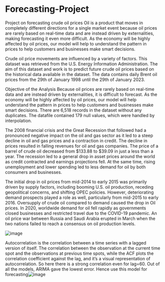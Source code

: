 # Forecasting-Project
Project on forecasting crude oil prices
Oil is a product that moves in completely different directions for a single market event because oil prices are rarely based on real-time data and are instead driven by externalities, making forecasting it even more difficult. As the economy will be highly affected by oil prices, our model will help to understand the pattern in prices to help customers and businesses make smart decisions.

Crude oil price movements are influenced by a variety of factors. This dataset was retrieved from the U.S. Energy Information Administration.
The aim of this dataset and work is to predict future crude oil prices based on the historical data available in the dataset.
The data contains daily Brent oil prices from the 29th of January 1998 until the 29th of January 2023.


Objective of the Analysis
Because oil prices are rarely based on real-time data and are instead driven by externalities, it is difficult to forecast. As the economy will be highly affected by oil prices, our model will help understand the pattern in prices to help customers and businesses make smart decisions.
There are 6,518 records in the dataset without any duplicates.
The datafile contained 179 null values, which were handled by interpolation.


The 2008 financial crisis and the Great Recession that followed had a pronounced negative impact on the oil and gas sector as it led to a steep decline in oil and gas prices and a contraction in credit. The decline in prices resulted in falling revenues for oil and gas companies.
The price of a barrel of crude oil decreased from $133.88 to $39.09 in just a less than a year.
The recession led to a general drop in asset prices around the world as credit contracted and earnings projections fell.
At the same time, rising unemployment and lower spending led to less demand for oil by both consumers and businesses.


The initial drop in oil prices from mid-2014 to early 2015 was primarily driven by supply factors, including booming U.S. oil production, receding geopolitical concerns, and shifting OPEC policies. 
However, deteriorating demand prospects played a role as well, particularly from mid-2015 to early 2016. 
Oversupply of crude oil compared to demand caused the drop in Oil prices.
In 2020, worldwide demand for oil fell rapidly as governments closed businesses and restricted travel due to the COVID-19 pandemic.
An oil price war between Russia and Saudi Arabia erupted in March when the two nations failed to reach a consensus on oil production levels.


![image](https://user-images.githubusercontent.com/114068300/230824964-7ef67775-ab03-46ca-8878-86717f5235c7.png)


Autocorrelation is the correlation between a time series with a lagged version of itself. The correlation between the observation at the current time spot and the observations at previous time spots, while the ACF plots the correlation coefficient against the lag, and it’s a visual representation of autocorrelation. So here there is a strong correlation even for lag=60.
Out of all the models, ARIMA gave the lowest error. Hence use this model for forecasting![image](https://user-images.githubusercontent.com/114068300/230825102-55cbeaba-0203-4908-afcc-fcdd4309a729.png)
